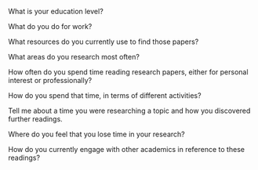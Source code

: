 What is your education level?

What do you do for work?

What resources do you currently use to find those papers?

What areas do you research most often?

How often do you spend time reading research papers, either for personal interest or professionally?

How do you spend that time, in terms of different activities?

Tell me about a time you were researching a topic and how you discovered further readings.

Where do you feel that you lose time in your research?

How do you currently engage with other academics in reference to these readings?

